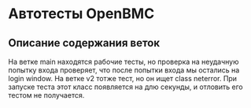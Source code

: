 # Автотесты OpenBMC
## Описание содержания веток
На ветке main находятся рабочие тесты, но проверка на неудачную попытку входа проверяет, что после попытки входа мы остались на login window.
На ветке v2 тотже тест, но он ищет class neterror. При запуске теста этот класс появляется на длю секунды, и отловить его тестом не получается.
